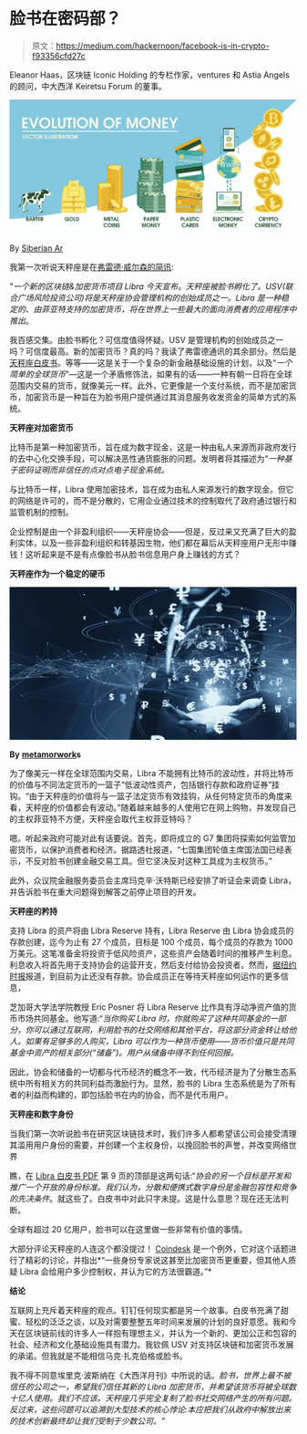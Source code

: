 # 脸书在密码部？

> 原文：<https://medium.com/hackernoon/facebook-is-in-crypto-f93356cfd27c>

Eleanor Haas，区块链 Iconic Holding 的专栏作家，ventures 和 Astia Angels 的顾问，中大西洋 Keiretsu Forum 的董事。

![](img/df76a2b8f2b479e56f33b8252eb6cce7.png)

By [Siberian Ar](https://www.shutterstock.com/g/siberianart)

我第一次听说天秤座是在[弗雷德·威尔森的简讯](https://avc.com/2019/06/why-usv-is-joining-the-libra-association/):

"*一个新的区块链&加密货币项目 Libra 今天宣布。天秤座被脸书孵化了。USV(联合广场风险投资公司)将是天秤座协会管理机构的创始成员之一。Libra 是一种稳定的、由菲亚特支持的加密货币，将在世界上一些最大的面向消费者的应用程序中推出*。

我百感交集。由脸书孵化？可信度值得怀疑。USV 是管理机构的创始成员之一吗？可信度最高。新的加密货币？真的吗？我读了弗雷德通讯的其余部分。然后是[天秤座白皮书](https://libra.org/en-US/white-paper/#the-libra-currency-and-reserve)。等等——这是关于一个复杂的新金融基础设施的计划，以及“*一个简单的全球货币*”—这是一个矛盾修饰法，如果有的话——一种有朝一日将在全球范围内交易的货币，就像美元一样。此外，它更像是一个支付系统，而不是加密货币，加密货币是一种旨在为脸书用户提供通过其消息服务收发资金的简单方式的系统。

**天秤座对加密货币**

比特币是第一种加密货币，旨在成为数字现金，这是一种由私人来源而非政府发行的去中心化交换手段，可以解决恶性通货膨胀的问题。发明者将其描述为“*一种基于密码证明而非信任的点对点电子现金系统。*

与比特币一样，Libra 使用加密技术，旨在成为由私人来源发行的数字现金。但它的网络是许可的，而不是分散的，它用企业通过技术的控制取代了政府通过银行和监管机制的控制。

企业控制是由一个非盈利组织——天秤座协会——但是，反过来又充满了巨大的盈利实体，以及一些非盈利组织和转基因生物，他们都在幕后从天秤座用户无形中赚钱！这听起来是不是有点像脸书从脸书信息用户身上赚钱的方式？

**天秤座作为一个稳定的硬币**

![](img/33fdeba43b2c13aa5f8733f50856c729.png)

**By** [**metamorwork**](https://www.shutterstock.com/g/chombosan)**s**

为了像美元一样在全球范围内交易，Libra 不能拥有比特币的波动性，并将比特币的价值与不同法定货币的一篮子“低波动性资产，包括银行存款和政府证券”挂钩。“由于天秤座的价值将与一篮子法定货币有效挂钩，从任何特定货币的角度来看，天秤座的价值都会有波动。”随着越来越多的人使用它在网上购物，并发现自己的主权菲亚特不方便，天秤座会取代主权菲亚特吗？

嗯。听起来政府可能对此有话要说。首先，即将成立的 G7 集团将探索如何监管加密货币，以保护消费者和经济。据路透社报道，“七国集团轮值主席国法国已经表示，不反对脸书创建金融交易工具。但它坚决反对这种工具成为主权货币。”

此外，众议院金融服务委员会主席玛克辛·沃特斯已经安排了听证会来调查 Libra，并告诉脸书在重大问题得到解答之前停止项目的开发。

**天秤座的矜持**

支持 Libra 的资产将由 Libra Reserve 持有，Libra Reserve 由 Libra 协会成员的存款创建，迄今为止有 27 个成员，目标是 100 个成员，每个成员的存款为 1000 万美元。这笔准备金将投资于低风险资产，这些资产会随着时间的推移产生利息。利息收入将首先用于支持协会的运营开支，然后支付给协会投资者。然而，[据纽约时报](https://www.nytimes.com/2019/06/25/technology/facebook-libra-cryptocurrency.html)报道，到目前为止还没有存款。协会成员正在等待天秤座如何运作的更多信息，

芝加哥大学法学院教授 Eric Posner 将 Libra Reserve 比作具有浮动净资产值的货币市场共同基金。他写道:“*当你购买 Libra 时，你就购买了这种共同基金的一部分，你可以通过互联网，利用脸书的社交网络和其他平台，将这部分资金转让给他人。如果有足够多的人购买，Libra 可以作为一种货币使用——货币价值只是共同基金中资产的相关部分(“储备”)。用户从储备中得不到任何回报。*

因此，协会和储备的一切都与代币经济的概念不一致，代币经济是为了分散生态系统中所有相关方的共同利益而激励行为。显然，脸书的 Libra 生态系统是为了所有者的利益而构建的，即包括脸书在内的协会，而不是代币用户。

**天秤座和数字身份**

当我们第一次听说脸书在研究区块链技术时，我们许多人都希望该公司会接受清理其滥用用户身份的需要，并创建一个主权身份，以挽回脸书的声誉，并改变网络世界

瞧，在 [Libra 白皮书 PDF](https://libra.org/en-US/white-paper/#the-libra-association) 第 9 页的顶部是这两句话:“*协会的另一个目标是开发和推广一个开放的身份标准。我们认为，分散和便携式数字身份是金融包容性和竞争的先决条件*。就这些了。白皮书中对此只字未提。这是什么意思？现在还无法判断。

全球有超过 20 亿用户，脸书可以在这里做一些非常有价值的事情。

大部分评论天秤座的人连这个都没提过！ [Coindesk](https://www.coindesk.com/buried-in-facebooks-cryptocurrency-white-paper-a-digital-identity-bombshell) 是一个例外，它对这个话题进行了精彩的讨论，并指出*“一些身份专家说这甚至比加密货币更重要，但其他人质疑 Libra 会给用户多少控制权，并认为它的方法很霸道。”*

**结论**

互联网上充斥着天秤座的观点。钉钉任何现实都是另一个故事。白皮书充满了甜蜜、轻松的泛泛之谈，以及对需要整整五年时间来发展的计划的良好意愿。我和今天在区块链前线的许多人一样抱有理想主义，并认为一个新的、更加公正和包容的社会、经济和文化基础设施具有潜力。我钦佩 USV 对支持区块链和加密货币发展的承诺。但我就是不能相信马克·扎克伯格或脸书。

我不得不同意埃里克·波斯纳在《大西洋月刊》中所说的话。*脸书，世界上最不被信任的公司之一，希望我们信任其新的 Libra 加密货币，并希望该货币将被全球数十亿人使用。我们不应该。天秤座几乎完全复制了脸书社交网络产生的所有问题。反过来，这些问题可以追溯到大型技术的核心悖论:本应把我们从政府中解放出来的技术创新最终却让我们受制于少数公司。"*